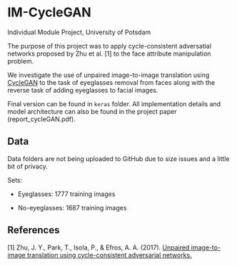 # IM-CycleGAN
Individual Module Project, University of Potsdam

The purpose of this project was to apply cycle-consistent adversatial networks proposed by Zhu et al. [1] to the face attribute manipulation problem.

We investigate the use of unpaired image-to-image translation using [CycleGAN](https://junyanz.github.io/CycleGAN/) to the task of eyeglasses removal from faces along with the reverse task of adding eyeglasses to facial images.

Final version can be found in `keras` folder. All implementation details and model architecture can also be found in the project paper (report_cycleGAN.pdf).

## Data
Data folders are not being uploaded to GitHub due to size issues and a little bit of privacy.

Sets:
* Eyeglasses: 1777 training images

* No-eyeglasses: 1687 training images


## References
[1] Zhu, J. Y., Park, T., Isola, P., & Efros, A. A. (2017). [Unpaired image-to-image translation using cycle-consistent adversarial networks.](http://openaccess.thecvf.com/content_ICCV_2017/papers/Zhu_Unpaired_Image-To-Image_Translation_ICCV_2017_paper.pdf)
